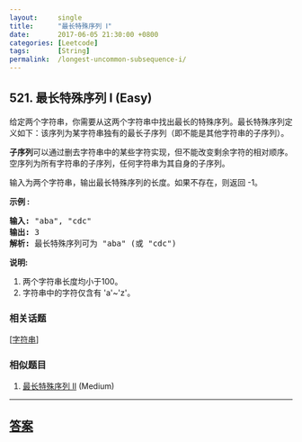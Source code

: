 ```yaml
---
layout:     single
title:      "最长特殊序列 Ⅰ"
date:       2017-06-05 21:30:00 +0800
categories: [Leetcode]
tags:       [String]
permalink:  /longest-uncommon-subsequence-i/
---
```


## 521. 最长特殊序列 Ⅰ (Easy)

<p>给定两个字符串，你需要从这两个字符串中找出最长的特殊序列。最长特殊序列定义如下：该序列为某字符串独有的最长子序列（即不能是其他字符串的子序列）。</p>

<p><strong>子序列</strong>可以通过删去字符串中的某些字符实现，但不能改变剩余字符的相对顺序。空序列为所有字符串的子序列，任何字符串为其自身的子序列。</p>

<p>输入为两个字符串，输出最长特殊序列的长度。如果不存在，则返回 -1。</p>

<p><strong>示例 :</strong></p>

<pre><strong>输入:</strong> &quot;aba&quot;, &quot;cdc&quot;
<strong>输出:</strong> 3
<strong>解析:</strong> 最长特殊序列可为 &quot;aba&quot; (或 &quot;cdc&quot;)
</pre>

<p><strong>说明:</strong></p>

<ol>
	<li>两个字符串长度均小于100。</li>
	<li>字符串中的字符仅含有&nbsp;&#39;a&#39;~&#39;z&#39;。</li>
</ol>

### 相关话题
  [[字符串](https://github.com/openset/leetcode/tree/master/tag/string/README.md)]

### 相似题目
  1. [最长特殊序列 II](/longest-uncommon-subsequence-ii) (Medium)

---

## [答案](https://github.com/openset/leetcode/tree/master/problems/longest-uncommon-subsequence-i)
